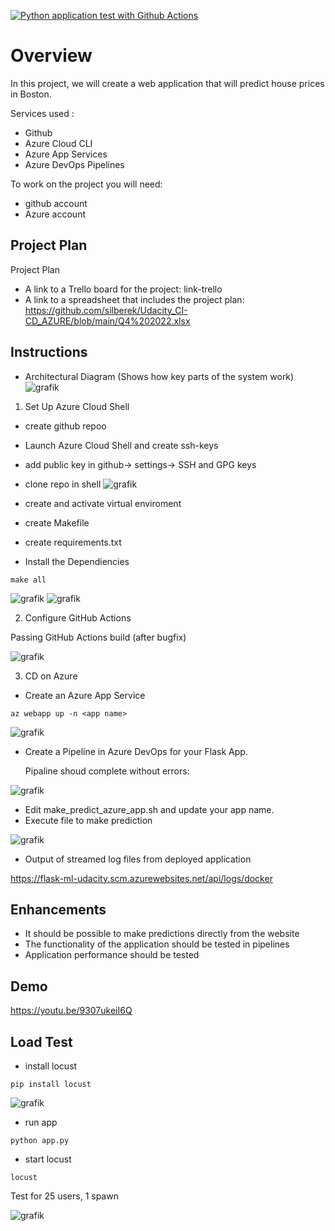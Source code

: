 [![Python application test with Github Actions](https://github.com/silberek/Udacity_CI-CD_AZURE/actions/workflows/pythonapp.yml/badge.svg)](https://github.com/silberek/Udacity_CI-CD_AZURE/actions/workflows/pythonapp.yml)

# Overview

In this project, we will create a web application that will predict house prices in Boston.

Services used :
- Github 
- Azure Cloud CLI 
- Azure App Services
- Azure DevOps Pipelines 

To work on the project you will need:
- github account
- Azure account

## Project Plan
 Project Plan

* A link to a Trello board for the project: link-trello
* A link to a spreadsheet that includes the project plan: https://github.com/silberek/Udacity_CI-CD_AZURE/blob/main/Q4%202022.xlsx

## Instructions
 
* Architectural Diagram (Shows how key parts of the system work)
![grafik](https://user-images.githubusercontent.com/71324665/170563612-3f62f291-983f-40bf-840f-eb4599ff68db.png)

1. Set Up Azure Cloud Shell

* create github repoo
* Launch Azure Cloud Shell and create ssh-keys
* add public key in github-> settings-> SSH and GPG keys
* clone repo in shell
![grafik](https://user-images.githubusercontent.com/71324665/170565562-08b36379-bed0-400f-bb18-7eccb5a20950.png)

* create and activate virtual enviroment 
* create Makefile 
* create requirements.txt
*  Install the Dependiencies
```
make all
```
![grafik](https://user-images.githubusercontent.com/71324665/170566653-971147d5-6733-45a8-b607-920bdba4a6a2.png)
![grafik](https://user-images.githubusercontent.com/71324665/170566755-ed995a49-aac2-4689-b868-e9e1ebff5abf.png)

2. Configure GitHub Actions

Passing GitHub Actions build (after bugfix)

![grafik](https://user-images.githubusercontent.com/71324665/170559953-d53ace49-bc9e-416a-8f58-9635b6d680a1.png)

3. CD on Azure

* Create an Azure App Service
```
az webapp up -n <app name>
```

![grafik](https://user-images.githubusercontent.com/71324665/170726700-2895a31a-eb4d-4201-8824-f0bf149cea19.png)

* Create a Pipeline in Azure DevOps for your Flask App.

    Pipaline shoud complete without errors:

![grafik](https://user-images.githubusercontent.com/71324665/170694605-fd32f56a-485a-4818-a873-5986cba8f3a3.png)

* Edit make_predict_azure_app.sh and update your app name. 
* Execute file to make prediction

![grafik](https://user-images.githubusercontent.com/71324665/170696579-ad6ae743-8ff1-417a-a657-9f7da7073730.png)

* Output of streamed log files from deployed application

https://flask-ml-udacity.scm.azurewebsites.net/api/logs/docker


## Enhancements

* It should be possible to make predictions directly from the website
* The functionality of the application should be tested in pipelines
* Application performance should be tested

## Demo 

https://youtu.be/9307ukeiI6Q

## Load Test 

*  install locust 

```
pip install locust
```
![grafik](https://user-images.githubusercontent.com/71324665/170837995-03f8026f-6822-4895-bddb-231094d0f8fd.png)


*  run app
 ```
 python app.py
 ```

*  start locust 
 
 ```
locust
 ```
 Test for 25 users, 1 spawn 
 
![grafik](https://user-images.githubusercontent.com/71324665/170838406-8d787d6d-e871-4b8a-8f77-268192f21451.png)

